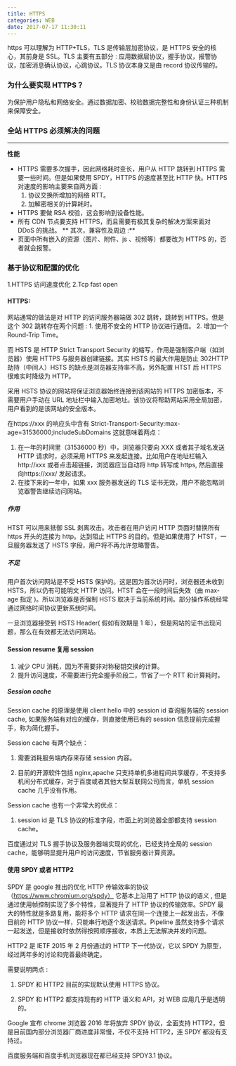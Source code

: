 ```yaml
---
title: HTTPS
categories: WEB
date: 2017-07-17 11:30:11
---
```


https 可以理解为 HTTP+TLS，TLS 是传输层加密协议，是 HTTPS 安全的核心，其前身是 SSL。TLS 主要有五部分 : 应用数据层协议，握手协议，报警协议，加密消息确认协议，心跳协议。TLS 协议本身又是由 record 协议传输的。

### 为什么要实现 HTTPS？

为保护用户隐私和网络安全。通过数据加密、校验数据完整性和身份认证三种机制来保障安全。

<!--more-->

### 全站 HTTPS 必须解决的问题

---

**性能**

* HTTPS 需要多次握手，因此网络耗时变长，用户从 HTTP 跳转到 HTTPS 需要一些时间。但是如果使用 SPDY，HTTPS 的速度甚至比 HTTP 快。HTTPS 对速度的影响主要来自两方面 :
  1. 协议交换所增加的网络 RTT。
  2. 加解密相关的计算耗时。
* HTTPS 要做 RSA 校验，这会影响到设备性能。
* 所有 CDN 节点要支持 HTTPS，而且需要有极其复杂的解决方案来面对 DDoS 的挑战。 ** 其次，兼容性及周边 :**
* 页面中所有嵌入的资源（图片、附件、js 、视频等）都要改为 HTTPS 的，否者就会报警。

### 基于协议和配置的优化

1.HTTPS 访问速度优化 2.Tcp fast open

#### HTTPS:

网站通常的做法是对 HTTP 的访问服务器端做 302 跳转，跳转到 HTTPS。但是这个 302 跳转存在两个问题 : 1. 使用不安全的 HTTP 协议进行通信。 2. 增加一个 Round-Trip Time。

而 HSTS 是 HTTP Strict Transport Security 的缩写，作用是强制客户端（如浏览器）使用 HTTPS 与服务器创建链接。其实 HSTS 的最大作用是防止 302HTTP 劫持（中间人）HSTS 的缺点是浏览器支持率不高，另外配置 HTST 后 HTTPS 很难实时降级为 HTTP。

采用 HSTS 协议的网站将保证浏览器始终连接到该网站的 HTTPS 加密版本，不需要用户手动在 URL 地址栏中输入加密地址。该协议将帮助网站采用全局加密，用户看到的是该网站的安全版本。

在https://xxx 的响应头中含有 Strict-Transport-Security:max-age=31536000;includeSubDomains 这就意味着两点：

1. 在一年的时间里（31536000 秒）中，浏览器只要向 XXX 或者其子域名发送 HTTP 请求时，必须采用 HTTPS 来发起连接。比如用户在地址栏输入http://xxx 或者点击超链接，浏览器应当自动将 http 转写成 https, 然后直接向https://xxx/ 发起请求。
2. 在接下来的一年中，如果 xxx 服务器发送的 TLS 证书无效，用户不能忽略浏览器警告继续访问网站。

##### 作用

HTST 可以用来抵御 SSL 剥离攻击。攻击者在用户访问 HTTP 页面时替换所有 https 开头的连接为 http。达到阻止 HTTPS 的目的。但是如果使用了 HTST，一旦服务器发送了 HSTS 字段，用户将不再允许忽略警告。

##### 不足

用户首次访问网站是不受 HSTS 保护的。这是因为首次访问时，浏览器还未收到 HSTS，所以仍有可能明文 HTTP 访问。HTST 会在一段时间后失效（由 max-age 指定 )。所以浏览器是否强制 HSTS 取决于当前系统时间。部分操作系统经常通过网络时间协议更新系统时间。

一旦浏览器接受到 HSTS Header( 假如有效期是 1 年），但是网站的证书出现问题，那么在有效都无法访问网站。

#### Session resume 复用 session

1. 减少 CPU 消耗，因为不需要非对称秘钥交换的计算。
2. 提升访问速度，不需要进行完全握手阶段二，节省了一个 RTT 和计算耗时。

##### Session cache

Session cache 的原理是使用 client hello 中的 session id 查询服务端的 session cache, 如果服务端有对应的缓存，则直接使用已有的 session 信息提前完成握手，称为简化握手。

Session cache 有两个缺点：

1. 需要消耗服务端内存来存储 session 内容。

2. 目前的开源软件包括 nginx,apache 只支持单机多进程间共享缓存，不支持多机间分布式缓存，对于百度或者其他大型互联网公司而言，单机 session cache 几乎没有作用。

Session cache 也有一个非常大的优点：

1. session id 是 TLS 协议的标准字段，市面上的浏览器全部都支持 session cache。

百度通过对 TLS 握手协议及服务器端实现的优化，已经支持全局的 session cache，能够明显提升用户的访问速度，节省服务器计算资源。

#### 使用 SPDY 或者 HTTP2

SPDY 是 google 推出的优化 HTTP 传输效率的协议（https://www.chromium.org/spdy） 它基本上沿用了 HTTP 协议的语义 , 但是通过使用帧控制实现了多个特性，显著提升了 HTTP 协议的传输效率。SPDY 最大的特性就是多路复用，能将多个 HTTP 请求在同一个连接上一起发出去，不像目前的 HTTP 协议一样，只能串行地逐个发送请求。Pipeline 虽然支持多个请求一起发送，但是接收时依然得按照顺序接收，本质上无法解决并发的问题。

HTTP2 是 IETF 2015 年 2 月份通过的 HTTP 下一代协议，它以 SPDY 为原型，经过两年多的讨论和完善最终确定。

需要说明两点 :

1. SPDY 和 HTTP2 目前的实现默认使用 HTTPS 协议。

2. SPDY 和 HTTP2 都支持现有的 HTTP 语义和 API，对 WEB 应用几乎是透明的。

Google 宣布 chrome 浏览器 2016 年将放弃 SPDY 协议，全面支持 HTTP2，但是目前国内部分浏览器厂商进度非常慢，不仅不支持 HTTP2，连 SPDY 都没有支持过。

百度服务端和百度手机浏览器现在都已经支持 SPDY3.1 协议。
